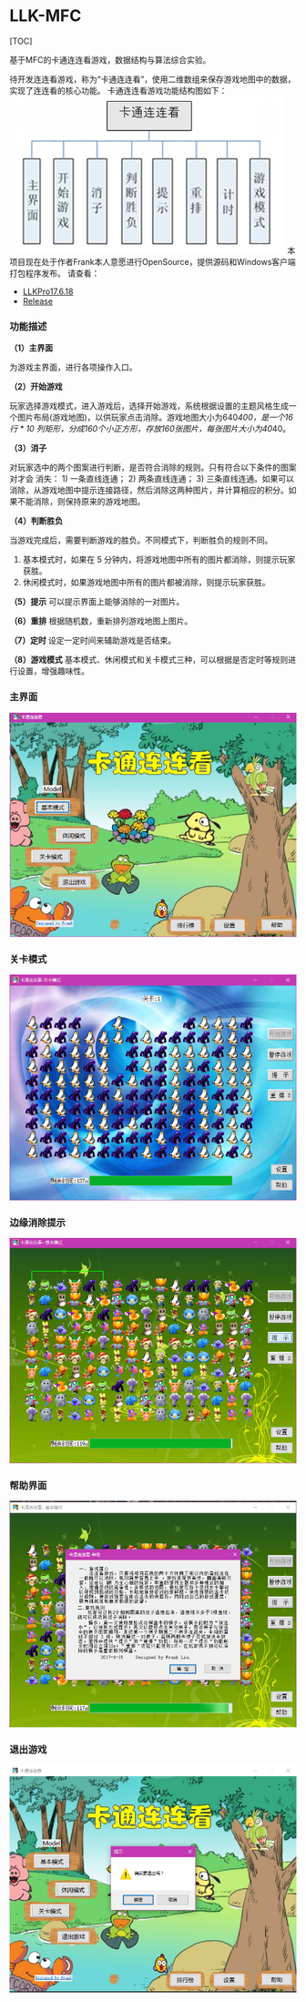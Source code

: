 # LLK-MFC

[TOC]

基于MFC的卡通连连看游戏，数据结构与算法综合实验。

待开发连连看游戏，称为“卡通连连看”，使用二维数组来保存游戏地图中的数据，实现了连连看的核心功能。 卡通连连看游戏功能结构图如下：
![img3](./images/功能结构图.png)
本项目现在处于作者Frank本人意愿进行OpenSource，提供源码和Windows客户端打包程序发布。
请查看：
* [LLKPro17.6.18](./LLKPro17.6.18)
* [Release](./LLKSetup2.0)

### 功能描述
**（1）主界面**

为游戏主界面，进行各项操作入口。

**（2）开始游戏**

玩家选择游戏模式，进入游戏后，选择开始游戏，系统根据设置的主题风格生成一个图片布局(游戏地图)，以供玩家点击消除。游戏地图大小为640*400，是一个16行 * 10 列矩形，分成160个小正方形，存放160张图片，每张图片大小为40*40。

**（3）消子**

对玩家选中的两个图案进行判断，是否符合消除的规则。只有符合以下条件的图案对才会
消失： 1) 一条直线连通； 2) 两条直线连通； 3) 三条直线连通。如果可以消除，从游戏地图中提示连接路径，然后消除这两种图片，并计算相应的积分。如果不能消除，则保持原来的游戏地图。

**（4）判断胜负**

当游戏完成后，需要判断游戏的胜负。不同模式下，判断胜负的规则不同。
1) 基本模式时，如果在 5 分钟内，将游戏地图中所有的图片都消除，则提示玩家获胜。
2) 休闲模式时，如果游戏地图中所有的图片都被消除，则提示玩家获胜。

**（5）提示**
可以提示界面上能够消除的一对图片。

**（6）重排**
根据随机数，重新排列游戏地图上图片。

**（7）定时**
设定一定时间来辅助游戏是否结束。

**（8）游戏模式**
基本模式、休闲模式和关卡模式三种，可以根据是否定时等规则进行设置，增强趣味性。

### 主界面
![img1](./images/start主界面.png)

### 关卡模式
![img2](./images/关卡模式.png)

### 边缘消除提示
![img3](./images/边缘消除提示.png)

### 帮助界面
![img3](./images/帮助界面.png)

### 退出游戏
![img3](./images/退出游戏.png)